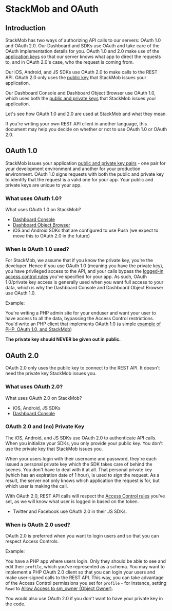 StackMob and OAuth
===================================================

## Introduction


StackMob has two ways of authorizing API calls to our servers:  OAuth 1.0 and OAuth 2.0.  Our Dashboard and SDKs use OAuth and take care of the OAuth implementation details for you.  OAuth 1.0 and 2.0 make use of the <a href="https://dashboard.stackmob.com/settings" target="_blank">application keys</a> so that our server knows what app to direct the requests to, and in OAuth 2.0's case, who the request is coming from.

Our iOS, Android, and JS SDKs use OAuth 2.0 to make calls to the REST API.  OAuth 2.0 only uses the <a href="https://dashboard.stackmob.com/settings" target="_blank">public key</a> that StackMob issues your application.

Our Dashboard Console and Dashboard Object Browser use OAuth 1.0, which uses both the <a href="https://dashboard.stackmob.com/settings" target="_blank">public and private keys</a> that StackMob issues your application.

Let's see how OAuth 1.0 and 2.0 are used at StackMob and what they mean.

If you're writing your own REST API client in another language, this document may help you decide on whether or not to use OAuth 1.0 or OAuth 2.0.

## OAuth 1.0

StackMob issues your application <a href="https://dashboard.stackmob.com/settings" target="_blank">public and private key pairs</a> - one pair for your development environment and another for your production environment.  OAuth 1.0 signs requests with both the public and private key to identify that the request is a valid one for your app. Your public and private keys are unique to your app.

### What uses OAuth 1.0?

What uses OAuth 1.0 on StackMob?

* <a href="https://dashboard.stackmob.com/data/console" target="_blank">Dashboard Console</a>
* <a href="https://dashboard.stackmob.com/data/browser" target="_blank">Dashboard Object Browser</a>
* iOS and Android SDKs that are configured to use Push (we expect to move this to OAuth 2.0 in the future)

### When is OAuth 1.0 used?

For StackMob, we assume that if you know the private key, you're the developer.  Hence if you use OAuth 1.0 (meaning you have the private key), you have privileged access to the API, and your calls bypass the <a href="http://developer.stackmob.com/tutorials/security/Access-Controls:-Schema-Permissions" target="_blank">logged-in access control rules</a> you've specified for your app.  As such, OAuth 1.0/private key access is generally used when you want full access to your data, which is why the Dashboard Console and Dashboard Object Browser use OAuth 1.0.

Example:
  
You're writing a PHP admin site for your enduser and want your user to have access to all the data, bypassing the Access Control restrictions.  You'd write an PHP client that implements OAuth 1.0 (a simple <a href="https://github.com/stackmob/stackmob-php-examples" target="_blank">example of PHP, OAuth 1.0, and StackMob</a>)


**The private key should NEVER be given out in public.**


## OAuth 2.0

OAuth 2.0 only uses the public key to connect to the REST API.  It doesn't need the private key StackMob issues you.

<h3>What uses OAuth 2.0?</h3>

What uses OAuth 2.0 on StackMob?

* iOS, Android, JS SDKs
* <a href="https://dashboard.stackmob.com/data/console" target="_blank">Dashboard Console</a>

### OAuth 2.0 and (no) Private Key

The iOS, Android, and JS SDKs use OAuth 2.0 to authenticate API calls.  When you initialize your SDKs, you only provide your public key.  You don't use the private key that StackMob issues you.

When your users login with their username and password, they're each issued a personal private key which the SDK takes care of behind the scenes.  You don't have to deal with it at all.  That personal private key (which has an expiration date of 1 hour), is used to sign the request.  As a result, the server not only knows which application the request is for, but which user is making the call.

With OAuth 2.0, REST API calls will respect the <a href="http://developer.stackmob.com/tutorials/security/Access-Controls:-Schema-Permissions" target="_blank">Access Control rules</a> you've set, as we will know what user is logged in based on the token.

* Twitter and Facebook use OAuth 2.0 in their JS SDKs.

### When is OAuth 2.0 used?

OAuth 2.0 is preferred when you want to login users and so that you can respect Access Controls.

Example:

You have a PHP app where users login.  Only they should be able to see and edit their `profile`, which you've represented as a schema.  You may want to implement a PHP OAuth 2.0 client so that you can login your users and make user-signed calls to the REST API.  This way, you can take advantage of the Access Control permissions you set for `profile` - for instance, setting `Read` to <a href="http://developer.stackmob.com/tutorials/security/Access-Controls:-Schema-Permissions#a-allow_to_object_owner" target="_blank">Allow Access to sm_owner (Object Owner)</a>.

You would also use OAuth 2.0 if you don't want to have your private key in the code.
